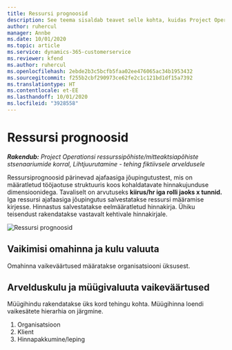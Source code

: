 ```yaml
---
title: Ressursi prognoosid
description: See teema sisaldab teavet selle kohta, kuidas Project Operationsis ressursiprognoose arvutatakse.
author: ruhercul
manager: Annbe
ms.date: 10/01/2020
ms.topic: article
ms.service: dynamics-365-customerservice
ms.reviewer: kfend
ms.author: ruhercul
ms.openlocfilehash: 2ebde2b3c5bcfb5faa02ee476065ac34b1953432
ms.sourcegitcommit: f255b2cbf290973ce62fe2c1c121bd1df15a7392
ms.translationtype: HT
ms.contentlocale: et-EE
ms.lasthandoff: 10/01/2020
ms.locfileid: "3928558"
---
```

# <a name="resource-estimates"></a>Ressursi prognoosid

_**Rakendub:** Project Operationsi ressurssipõhiste/mitteaktsiapõhiste stsenaariumide korral,  Lihtjuurutamine - tehing fiktiivsele arveldusele_

Ressursiprognoosid pärinevad ajafaasiga jõupingutustest, mis on määratletud tööjaotuse struktuuris koos kohaldatavate hinnakujunduse dimensioonidega. Tavaliselt on arvutuseks **kiirus/hr iga rolli jaoks x tunnid.** Iga ressursi ajafaasiga jõupingutus salvestatakse ressursi määramise kirjesse. Hinnastus salvestatakse eelmääratletud hinnakirja. Ühiku teisendust rakendatakse vastavalt kehtivale hinnakirjale.

![Ressursi prognoosid](./media/navigation12.png)

## <a name="default-cost-price-and-cost-currency"></a>Vaikimisi omahinna ja kulu valuuta

Omahinna vaikeväärtused määratakse organisatsiooni üksusest.

## <a name="default-bill-rate-and-sales-currency"></a>Arvelduskulu ja müügivaluuta vaikeväärtused

Müügihindu rakendatakse üks kord tehingu kohta. Müügihinna loendi vaikesätete hierarhia on järgmine.

1. Organisatsioon
2. Klient
3. Hinnapakkumine/leping
